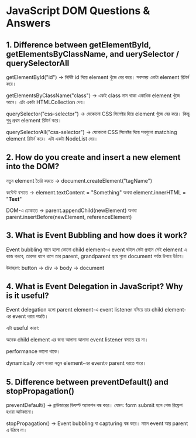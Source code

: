 # JavaScript DOM Questions & Answers 

## 1. Difference between getElementById, getElementsByClassName, and uerySelector / querySelectorAll

getElementById("id") → নির্দিষ্ট id দিয়ে element খুঁজে বের করে। সবসময় একটা element রিটার্ন করে।

getElementsByClassName("class") → একই class নাম থাকা একাধিক element খুঁজে আনে। এটা একটা HTMLCollection দেয়।

querySelector("css-selector") → যেকোনো CSS সিলেক্টর দিয়ে element খুঁজে বের করে। কিন্তু শুধু প্রথম element রিটার্ন করে।

querySelectorAll("css-selector") → যেকোনো CSS সিলেক্টর দিয়ে সবগুলো matching element রিটার্ন করে। এটা একটা NodeList দেয়।


## 2. How do you create and insert a new element into the DOM?

নতুন element তৈরি করতে → document.createElement("tagName")

কন্টেন্ট বসাতে → element.textContent = "Something" অথবা element.innerHTML = "<b>Text</b>"

DOM-এ ঢোকাতে → parent.appendChild(newElement) অথবা parent.insertBefore(newElement, referenceElement)

## 3. What is Event Bubbling and how does it work?

Event bubbling মানে হলো কোনো child element-এ event ঘটলে সেটা প্রথমে সেই element এ কাজ করবে, তারপর ধাপে ধাপে তার parent, grandparent হয়ে পুরো document পর্যন্ত উপরে উঠবে।

উদাহরণ: button → div → body → document

## 4. What is Event Delegation in JavaScript? Why is it useful?

Event delegation হলো parent element-এ event listener বসিয়ে তার child element-এর event ধরার পদ্ধতি।

এটা useful কারণ:

অনেক child element এর জন্য আলাদা আলাদা event listener বসাতে হয় না।

performance ভালো থাকে।

dynamically যোগ হওয়া নতুন element-এর eventও parent ধরতে পারে।

## 5. Difference between preventDefault() and stopPropagation()

preventDefault() → ব্রাউজারের ডিফল্ট অ্যাকশন বন্ধ করে। যেমন: form submit হলে পেজ রিফ্রেশ হওয়া আটকানো।

stopPropagation() → Event bubbling বা capturing বন্ধ করে। মানে event আর parent এ উঠবে না।




